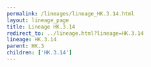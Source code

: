 ```yaml
---
permalink: /lineages/lineage_HK.3.14.html
layout: lineage_page
title: Lineage HK.3.14
redirect_to: ../lineage.html?lineage=HK.3.14
lineage: HK.3.14
parent: HK.3
children: ['HK.3.14']
---
```

